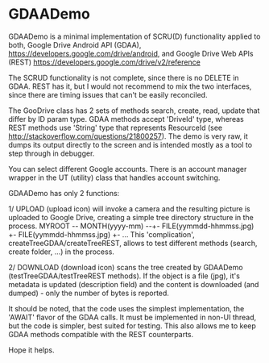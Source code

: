 # GDAADemo

GDAADemo is a minimal implementation of SCRU(D) functionality applied to both, 
Google Drive Android API (GDAA), https://developers.google.com/drive/android,
and Google Drive Web APIs (REST) https://developers.google.com/drive/v2/reference  

The SCRUD functionality is not complete, since there is no DELETE in GDAA.
REST has it, but I would not recommend to mix the two interfaces, since
there are timing issues that can't be easily reconciled.

The GooDrive class has 2 sets of methods search, create, read, update that differ by 
ID param type. GDAA methods accept 'DriveId' type, whereas REST methods use 'String' 
type that represents ResourceId (see http://stackoverflow.com/questions/21800257).
The demo is very raw, it dumps its output directly to the screen and is intended
mostly as a tool to step through in debugger.
 
You can select different Google accounts. There is an account manager wrapper in
the UT (utility) class that handles account switching.

GDAADemo has only 2 functions:

1/ UPLOAD (upload icon) will invoke a camera and the resulting picture is uploaded to
Google Drive, creating a simple tree directory structure in the process. 
MYROOT -- MONTH(yyyy-mm) --+- FILE(yymmdd-hhmmss.jpg)
                           +- FILE(yymmdd-hhmmss.jpg)
                           +- ...
This 'complication', createTreeGDAA/createTreeREST, allows to test different methods
(search, create folder, ...) in the process.

2/ DOWNLOAD (download icon) scans the tree created by GDAADemo 
(testTreeGDAA/testTreeREST methods). If the object is a file (jpg), it's metadata is 
updated (description field) and the content is downloaded (and dumped) - only 
the number of bytes is reported.

It should be noted, that the code uses the simplest implementation, the 'AWAIT' 
flavor of the GDAA calls. It must be implemented in non-UI thread, but
the code is simpler, best suited for testing. This also allows me to keep 
GDAA methods compatible with the REST counterparts.

Hope it helps.
